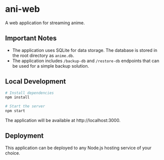 # ani-web

A web application for streaming anime.

## Important Notes

- The application uses SQLite for data storage. The database is stored in the root directory as `anime.db`.
- The application includes `/backup-db` and `/restore-db` endpoints that can be used for a simple backup solution.

## Local Development

```bash
# Install dependencies
npm install

# Start the server
npm start
```

The application will be available at http://localhost:3000.

## Deployment

This application can be deployed to any Node.js hosting service of your choice.
